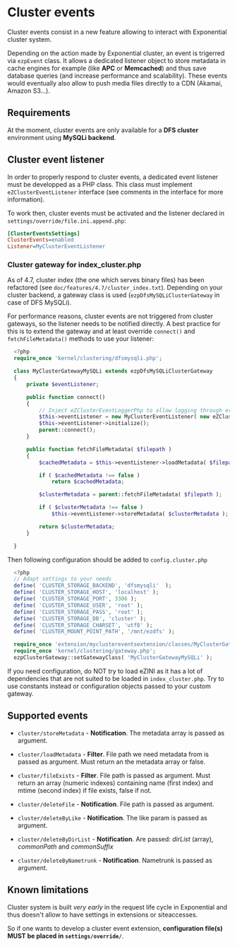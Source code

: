 # Cluster events #

Cluster events consist in a new feature allowing to interact with Exponential cluster system.

Depending on the action made by Exponential cluster, an event is trigerred via `ezpEvent` class.
It allows a dedicated listener object to store metadata in cache engines for example (like **APC** or **Memcached**)
and thus save database queries (and increase performance and scalability).
These events would eventually also allow to push media files directly to a CDN (Akamai, Amazon S3...).



## Requirements ##

At the moment, cluster events are only available for a **DFS cluster** environment using **MySQLi backend**.


## Cluster event listener ##

In order to properly respond to cluster events, a dedicated event listener must be developped as a PHP class.
This class must implement `eZClusterEventListener` interface (see comments in the interface for more information).

To work then, cluster events must be activated and the listener declared in `settings/override/file.ini.append.php`:

```ini
[ClusterEventsSettings]
ClusterEvents=enabled
Listener=MyClusterEventListener
```

### Cluster gateway for index_cluster.php ###
As of 4.7, cluster index (the one which serves binary files) has been refactored (see `doc/features/4.7/cluster_index.txt`).
Depending on your cluster backend, a gateway class is used (`ezpDfsMySQLiClusterGateway` in case of DFS MySQLi).

For performance reasons, cluster events are not triggered from cluster gateways, so the listener needs to be notified directly.
A best practice for this is to extend the gateway and at least override `connect()` and `fetchFileMetadata()` methods
to use your listener:

```php
  <?php
  require_once 'kernel/clustering/dfsmysqli.php';

  class MyClusterGatewayMySQLi extends ezpDfsMySQLiClusterGateway
  {
      private $eventListener;

      public function connect()
      {
          // Inject eZClusterEventLoggerPhp to allow logging through error_log() function instead of eZDebug.
          $this->eventListener = new MyClusterEventListener( new eZClusterEventLoggerPhp );
          $this->eventListener->initialize();
          parent::connect();
      }

      public function fetchFileMetadata( $filepath )
      {
          $cachedMetadata = $this->eventListener->loadMetadata( $filepath );

          if ( $cachedMetadata !== false )
              return $cachedMetadata;

          $clusterMetadata = parent::fetchFileMetadata( $filepath );

          if ( $clusterMetadata !== false )
              $this->eventListener->storeMetadata( $clusterMetadata );

          return $clusterMetadata;
      }

  }
```

Then following configuration should be added to `config.cluster.php`

```php
  <?php
  // Adapt settings to your needs
  define( 'CLUSTER_STORAGE_BACKEND', 'dfsmysqli'  );
  define( 'CLUSTER_STORAGE_HOST', 'localhost' );
  define( 'CLUSTER_STORAGE_PORT', 3306 );
  define( 'CLUSTER_STORAGE_USER', 'root' );
  define( 'CLUSTER_STORAGE_PASS', 'root' );
  define( 'CLUSTER_STORAGE_DB', 'cluster' );
  define( 'CLUSTER_STORAGE_CHARSET', 'utf8' );
  define( 'CLUSTER_MOUNT_POINT_PATH', '/mnt/ezdfs' );

  require_once 'extension/myclustereventsextension/classes/MyClusterGatewayMySQLi.php';
  require_once 'kernel/clustering/gateway.php';
  ezpClusterGateway::setGatewayClass( 'MyClusterGatewayMySQLi' );
```

If you need configuration, do NOT try to load eZINI as it has a lot of dependencies that are not suited
to be loaded in `index_cluster.php`.
Try to use constants instead or configuration objects passed to your custom gateway.


## Supported events ##

- `cluster/storeMetadata` - **Notification**.
  The metadata array is passed as argument.

- `cluster/loadMetadata` - **Filter**.
  File path we need metadata from is passed as argument.
  Must return an the metadata array or false.

- `cluster/fileExists` - **Filter**.
  File path is passed as argument.
  Must return an array (numeric indexes) containing name (first index) and mtime (second index) if file exists, false if not.

- `cluster/deleteFile` - **Notification**.
  File path is passed as argument.

- `cluster/deleteByLike` - **Notification**.
  The like param is passed as argument.

- `cluster/deleteByDirList` - **Notification**.
  Are passed: *dirList* (array), *commonPath* and *commonSuffix*

- `cluster/deleteByNametrunk` - **Notification**.
  Nametrunk is passed as argument.


## Known limitations ##

Cluster system is built *very early* in the request life cycle in Exponential and thus doesn't allow to have 
settings in extensions or siteaccesses.

So if one wants to develop a cluster event extension, **configuration file(s) MUST be placed in `settings/override/`**.


